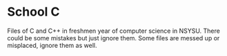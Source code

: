 # School C
Files of C and C++ in freshmen year of computer science in NSYSU.
There could be some mistakes but just ignore them.
Some files are messed up or misplaced, ignore them as well.
